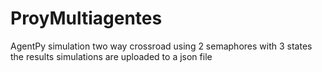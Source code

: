 # ProyMultiagentes
 AgentPy simulation two way crossroad using 2 semaphores with 3 states 
 the results simulations are uploaded to a json file
